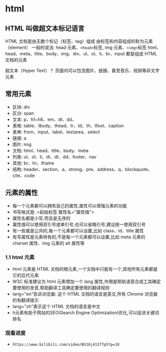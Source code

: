 # html

## HTML 叫做超文本标记语言

HTML 文档是由无数个标记（标签、tag）组成
由标签和内容组成的称为元素（element）
一般的说法: head 元素、`<head>`标签, img 元素、`<img>`标签
html、head、meta、title、body、img、div、ul、ol、li、br、input 都是组成 HTML 文档的元素

超文本（Hyper Text）？
页面内可以包含图片、链接、甚至音乐、视频等非文字元素

## 常用元素

- 区块: div
- 区分: span
- 文本: p、h1~h6、em、dt、dd、
- 表格: table、tbody、thead、tr、td、th、tfoot、caption
- 表单: from、input、label、textarea、select
- 链接: a
- 图片: img
- 文档: html、head、title、body、meta
- 列表: ul、ol、li、dl、dt、dd、footer、nav
- 其他: br、hr、iframe
- 结构: header、section、a、strong、pre、address、q、blockquote、cite、code

## 元素的属性

- 每一个元素都可以拥有自己的属性,属性可以增强元素的功能
- 书写格式是: <起始标签 属性名="属性值">
- 属性名都是小写,而且是无序的
- 属性值可以使用双引号或单引号,也可以省略引号,建议统一使用双引号
- 有一些属是公共的,每一个元素都可以设置,比如 class、id、title 属性
- 有写属性是元素特有的,不是每一个元素都可以设置,比如 meta 元素的 charset 属性、img 元素的 alt 属性等

### 1.1 html 元素

- html 元素是 HTML 文档的根元素,一个文档中只能有一个,其他所有元素都是它的后代元素
- W3C 标准建议为 html 元素增加一个 lang 属性,作用是帮助语音合成工具确定要使用的发音,帮助翻译工具确定要使用的翻译规则
- lang="en"告诉浏览器: 这个 HTML 文档的语言是英文,所有 Chrome 浏览器的有翻译提示
- lang="zh"表示这个 HTML 文档的语言是中文
- h元素有助于网站的SEO(Search Engine Optimization)优化,可以促进关键词排名

### 观看进度

- ```https://www.bilibili.com/video/BV16j411f7p5?p=18```
